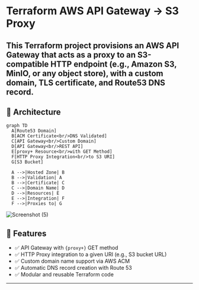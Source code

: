 # Terraform AWS API Gateway → S3 Proxy

This Terraform project provisions an AWS API Gateway that acts as a **proxy** to an S3-compatible HTTP endpoint (e.g., Amazon S3, MinIO, or any object store), with a **custom domain**, **TLS certificate**, and **Route53 DNS record**.
---
## 🧱 Architecture

```mermaid
graph TD
  A[Route53 Domain]
  B[ACM Certificate<br/>DNS Validated]
  C[API Gateway<br/>Custom Domain]
  D[API Gateway<br/>REST API]
  E[proxy+ Resource<br/>with GET Method]
  F[HTTP Proxy Integration<br/>to S3 URI]
  G[S3 Bucket]

  A -->|Hosted Zone| B
  B -->|Validation| A
  B -->|Certificate| C
  C -->|Domain Name| D
  D -->|Resources| E
  E -->|Integration| F
  F -->|Proxies to| G

```
![Screenshot (5)](https://github.com/user-attachments/assets/678b7749-4709-473d-bbf5-d2db43a98125)

## 🚀 Features

- ✅ API Gateway with `{proxy+}` GET method
- ✅ HTTP Proxy integration to a given URI (e.g., S3 bucket URL)
- ✅ Custom domain name support via AWS ACM
- ✅ Automatic DNS record creation with Route 53
- ✅ Modular and reusable Terraform code

---
